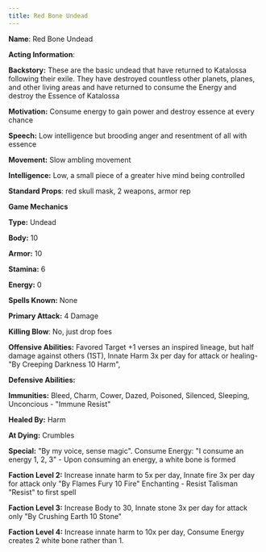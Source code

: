 ```yaml
---
title: Red Bone Undead
---
```




**Name**: Red Bone Undead

 

**Acting Information**: 

**Backstory:**  These are the basic undead that have returned to Katalossa following their exile.  They have destroyed countless other planets, planes, and other living areas and have returned to consume the Energy and destroy the Essence of Katalossa

**Motivation:** Consume energy to gain power and destroy essence at every chance

**Speech:** Low intelligence but brooding anger and resentment of all with essence

**Movement:** Slow ambling movement

**Intelligence:** Low, a small piece of a greater hive mind being controlled

**Standard Props**: red skull mask, 2 weapons, armor rep

**Game Mechanics**

**Type:** Undead

**Body:** 10

**Armor:** 10

**Stamina:** 6

**Energy:** 0

**Spells Known:** None 

**Primary Attack:** 4 Damage

**Killing Blow**: No, just drop foes

**Offensive Abilities:** Favored Target +1 verses an inspired lineage, but half damage against others (1ST), Innate Harm 3x per day for attack or healing- "By Creeping Darkness 10 Harm",

**Defensive Abilities:** 

**Immunities:** Bleed, Charm, Cower, Dazed, Poisoned, Silenced, Sleeping, Unconcious - "Immune Resist"

**Healed By:** Harm

**At Dying:** Crumbles

**Special:** "By my voice, sense magic". Consume Energy: "I consume an energy 1, 2, 3" - Upon consuming an energy, a white bone is formed

**Faction Level 2:** Increase innate harm to 5x per day, Innate fire 3x per day for attack only "By Flames Fury 10 Fire" Enchanting - Resist Talisman "Resist" to first spell

**Faction Level 3:** Increase Body to 30, Innate stone 3x per day for attack only "By Crushing Earth 10 Stone"

**Faction Level 4:** Increase innate harm to 10x per day, Consume Energy creates 2 white bone rather than 1.



